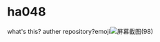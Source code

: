 # ha048
what's this?
auther repository?emoji![屏幕截图(98)](https://user-images.githubusercontent.com/46027257/126145243-07c20d6d-a7a3-4ebb-af6e-11c9f7602e98.png)

